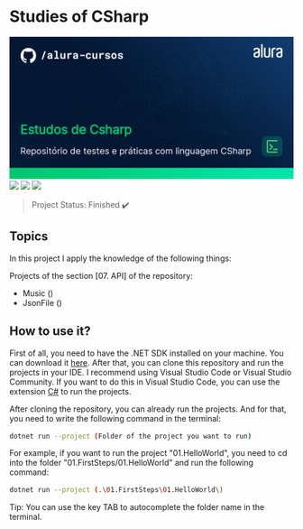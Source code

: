 # Studies of CSharp

<img src="/Imagens/thumbnail-Estudos-de-Csharp.png" alt="CSharp"/>
<img src="https://img.shields.io/badge/dotnet_version-7.0.305-green">
<img src="https://img.shields.io/badge/Project_section-Files-blue">
<img src="https://img.shields.io/badge/Language-English-red">

> Project Status: Finished :heavy_check_mark:

## Topics

In this project I apply the knowledge of the following things: 

Projects of the section [07. API] of the repository:
- Music ()
- JsonFile ()

## How to use it?

First of all, you need to have the .NET SDK installed on your machine. You can download it <a href="https://dotnet.microsoft.com/download/dotnet/5.0">here</a>. After that, you can clone this repository and run the projects in your IDE. I recommend using Visual Studio Code or Visual Studio Community.
If you want to do this in Visual Studio Code, you can use the extension <a href="https://marketplace.visualstudio.com/items?itemName=ms-dotnettools.csharp">C#</a> to run the projects.

After cloning the repository, you can already run the projects. And for that, you need to write the following command in the terminal:

```bash
dotnet run --project (Folder of the project you want to run)
```

For example, if you want to run the project "01.HelloWorld", you need to cd into the folder "01.FirstSteps/01.HelloWorld" and run the following command:

```bash
dotnet run --project (.\01.FirstSteps\01.HelloWorld\)
```

Tip: You can use the key TAB to autocomplete the folder name in the terminal.



